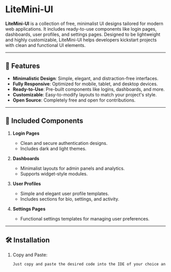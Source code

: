 # LiteMini-UI

**LiteMini-UI** is a collection of free, minimalist UI designs tailored for modern web applications. It includes ready-to-use components like login pages, dashboards, user profiles, and settings pages. Designed to be lightweight and highly customizable, LiteMini-UI helps developers kickstart projects with clean and functional UI elements.

---

## 🚀 Features

- **Minimalistic Design**: Simple, elegant, and distraction-free interfaces.
- **Fully Responsive**: Optimized for mobile, tablet, and desktop devices.
- **Ready-to-Use**: Pre-built components like logins, dashboards, and more.
- **Customizable**: Easy-to-modify layouts to match your project's style.
- **Open Source**: Completely free and open for contributions.

---

## 📂 Included Components

1. **Login Pages**  
   - Clean and secure authentication designs.  
   - Includes dark and light themes.  

2. **Dashboards**  
   - Minimalist layouts for admin panels and analytics.  
   - Supports widget-style modules.

3. **User Profiles**  
   - Simple and elegant user profile templates.  
   - Includes sections for bio, settings, and activity.

4. **Settings Pages**  
   - Functional settings templates for managing user preferences.

---

## 🛠️ Installation

1. Copy and Paste:
   ```bash
   Just copy and paste the desired code into the IDE of your choice and youre ready to go!
